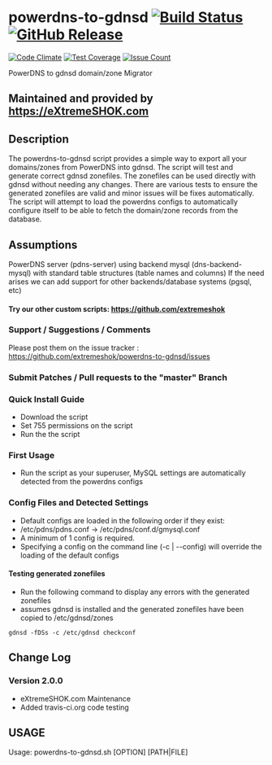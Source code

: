 # powerdns-to-gdnsd [![Build Status](https://travis-ci.org/extremeshok/powerdns-to-gdnsd.svg?branch=master)](https://travis-ci.org/extremeshok/powerdns-to-gdnsd) [![GitHub Release](https://img.shields.io/github/release/extremeshok/powerdns-to-gdnsd.svg?label=Latest)](https://github.com/extremeshok/powerdns-to-gdnsd/releases/latest)

[![Code Climate](https://codeclimate.com/github/extremeshok/powerdns-to-gdnsd/badges/gpa.svg)](https://codeclimate.com/github/extremeshok/powerdns-to-gdnsd)
[![Test Coverage](https://codeclimate.com/github/extremeshok/powerdns-to-gdnsd/badges/coverage.svg)](https://codeclimate.com/github/extremeshok/powerdns-to-gdnsd/coverage)
[![Issue Count](https://codeclimate.com/github/extremeshok/powerdns-to-gdnsd/badges/issue_count.svg)](https://codeclimate.com/github/extremeshok/powerdns-to-gdnsd)

PowerDNS to gdnsd domain/zone Migrator

## Maintained and provided by https://eXtremeSHOK.com

## Description
The powerdns-to-gdnsd script provides a simple way to export all your domains/zones from PowerDNS into gdnsd. The script will test and generate correct gdnsd zonefiles. The zonefiles can be used directly with gdnsd without needing any changes. There are various tests to ensure the generated zonefiles are valid and minor issues will be fixes automatically. The script will attempt to load the powerdns configs to automatically configure itself to be able to fetch the domain/zone records from the database.

## Assumptions
PowerDNS server (pdns-server) using backend mysql (dns-backend-mysql) with standard table structures (table names and columns)
If the need arises we can add support for other backends/database systems (pgsql, etc)

#### Try our other custom scripts: https://github.com/extremeshok

### Support / Suggestions / Comments
Please post them on the issue tracker : https://github.com/extremeshok/powerdns-to-gdnsd/issues

### Submit Patches / Pull requests to the "master" Branch

### Quick Install Guide
* Download the script
* Set 755 permissions on the script
* Run the the script

### First Usage
* Run the script as your superuser, MySQL settings are automatically detected from the powerdns configs

### Config Files and Detected Settings
* Default configs are loaded in the following order if they exist:
* /etc/pdns/pdns.conf -> /etc/pdns/conf.d/gmysql.conf
* A minimum of 1 config is required.
* Specifying a config on the command line (-c | --config) will override the loading of the default configs

#### Testing generated zonefiles
* Run the following command to display any errors with the generated zonefiles 
* assumes gdnsd is installed and the generated zonefiles have been copied to /etc/gdnsd/zones

```gdnsd -fDSs -c /etc/gdnsd checkconf```

## Change Log

### Version 2.0.0
 - eXtremeSHOK.com Maintenance
 - Added travis-ci.org code testing

## USAGE

Usage: powerdns-to-gdnsd.sh [OPTION] [PATH|FILE]

